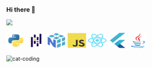 ### Hi there 👋

<picture>
  <source
    srcset="https://github-readme-stats.vercel.app/api/top-langs/?username=NickolasCrema&layout=compact&theme=dark"
    media="(prefers-color-scheme: dark)"
  />
  <source
    srcset="https://github-readme-stats.vercel.app/api/top-langs/?username=NickolasCrema&layout=compact&theme=light"
    media="(prefers-color-scheme: light), (prefers-color-scheme: no-preference)"
  />
  <img src="https://github-readme-stats.vercel.app/api?username=NickolasCrema&show_icons=true" />
</picture>

<div style="display: inline_block"><br>
  <img align="center" alt="Nicko-Python" height="40" width="50" src="https://raw.githubusercontent.com/devicons/devicon/master/icons/python/python-original.svg">
  <img align="center" alt="Nicko-Pandas" height="40" width="50" src="https://raw.githubusercontent.com/devicons/devicon/master/icons/pandas/pandas-original.svg">
  <img align="center" alt="Nicko-NumPy" height="40" width="50" src="https://raw.githubusercontent.com/devicons/devicon/master/icons/numpy/numpy-original.svg">
  <img align="center" alt="Nicko-JS" height="40" width="50" src="https://raw.githubusercontent.com/devicons/devicon/master/icons/javascript/javascript-original.svg">
  <img align="center" alt="Nicko-React" height="40" width="50" src="https://raw.githubusercontent.com/devicons/devicon/master/icons/react/react-original.svg">
  <img align="center" alt="Nicko-Flutter" height="40" width="50" src="https://raw.githubusercontent.com/devicons/devicon/master/icons/flutter/flutter-original.svg">
  <img align="center" alt="Nicko-Java" height="40" width="50" src="https://raw.githubusercontent.com/devicons/devicon/master/icons/java/java-original.svg">
</div>

<div style="margin-top: 20px">
  <img src="https://media.tenor.com/y2JXkY1pXkwAAAAM/cat-computer.gif" alt="cat-coding"/>
</div>
  
